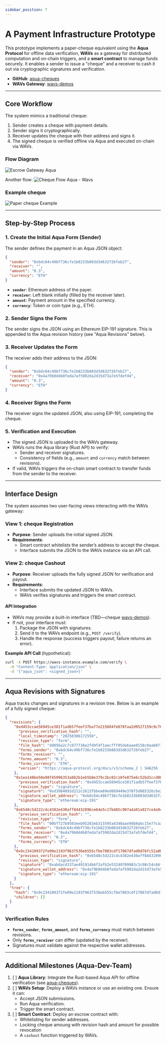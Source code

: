 ```yaml
---
sidebar_position: 7
---
```


# A Payment Infrastructure Prototype

This prototype implements a paper-cheque equivalent using the **Aqua Protocol** for offline data verification, **WAVs** as a gateway for distributed computation and on-chain triggers, and a **smart contract** to manage funds securely. It enables a sender to issue a "cheque" and a receiver to cash it out via cryptographic signatures and verification.

- **GitHub**: [aqua-cheques](https://github.com/inblockio/aqua-cheque)
- **WAVs Gateway**: [wavs-demos](https://github.com/Lay3rLabs/wavs-demos)

---

## Core Workflow

The system mimics a traditional cheque:
1. Sender creates a cheque with payment details.
2. Sender signs it cryptographically.
3. Receiver updates the cheque with their address and signs it.
4. The signed cheque is verified offline via Aqua and executed on-chain via WAVs.

### Flow Diagram
![Escrow Gateway Aqua](/docs_pics/Escrow_Gateway_Aqua.png)

Another flow:
![Cheque Flow Aqua - Wavs](/docs_pics/Flow_Cheque.jpg)

### Example cheque
![Paper cheque Example](/docs_pics/Cheque_Filled_Example.png)

---

## Step-by-Step Process

### 1. Create the Initial Aqua Form (Sender)
The sender defines the payment in an Aqua JSON object:

```json
{
  "sender": "0xbdc64c49bf736cfe1b8233b083d3d632f26feb27",
  "receiver": "",
  "amount": "0.3",
  "currency": "ETH"
}
```

- **`sender`**: Ethereum address of the payer.
- **`receiver`**: Left blank initially (filled by the receiver later).
- **`amount`**: Payment amount in the specified currency.
- **`currency`**: Token or coin type (e.g., ETH).

### 2. Sender Signs the Form
The sender signs the JSON using an Ethereum EIP-191 signature. This is appended to the Aqua revision history (see "Aqua Revisions" below).

### 3. Receiver Updates the Form
The receiver adds their address to the JSON:

```json
{
  "sender": "0xbdc64c49bf736cfe1b8233b083d3d632f26feb27",
  "receiver": "0x4a79b0d4b8feda7af5902da2d15d73a7e5fdefd4",
  "amount": "0.3",
  "currency": "ETH"
}
```

### 4. Receiver Signs the Form
The receiver signs the updated JSON, also using EIP-191, completing the cheque.

### 5. Verification and Execution
- The signed JSON is uploaded to the WAVs gateway.
- WAVs runs the Aqua library (Rust API) to verify:
  - Sender and receiver signatures.
  - Consistency of fields (e.g., `amount` and `currency` match between revisions).
- If valid, WAVs triggers the on-chain smart contract to transfer funds from the sender to the receiver.

---

## Interface Design

The system assumes two user-facing views interacting with the WAVs gateway:

### View 1: cheque Registration
- **Purpose**: Sender uploads the initial signed JSON.
- **Requirements**:
  - Smart contract whitelists the sender’s address to accept the cheque.
  - Interface submits the JSON to the WAVs instance via an API call.

### View 2: cheque Cashout
- **Purpose**: Receiver uploads the fully signed JSON for verification and payout.
- **Requirements**:
  - Interface submits the updated JSON to WAVs.
  - WAVs verifies signatures and triggers the smart contract.

#### API Integration
- WAVs may provide a built-in interface (TBD—cheque [wavs-demos](https://github.com/Lay3rLabs/wavs-demos)).
- If not, your interface must:
  1. Package the JSON with signatures.
  2. Send it to the WAVs endpoint (e.g., `POST /verify`).
  3. Handle the response (success triggers payout; failure returns an error).

**Example API Call** (hypothetical):
```bash
curl -X POST https://wavs-instance.example.com/verify \
  -H "Content-Type: application/json" \
  -d '{"aqua_json": <signed_json>}'
```


---

## Aqua Revisions with Signatures

Aqua tracks changes and signatures in a revision tree. Below is an example of a fully signed cheque:

```json
{
  "revisions": {
    "0xd453ccae56945ce381f1adb57feef37ba77e215604fe078faa2d9527159c9c76": {
      "previous_verification_hash": "",
      "local_timestamp": "20250306172550",
      "revision_type": "form",
      "file_hash": "dd056a2c7c877716e2fd9f4f1aecfff05da6aae0158c0aa60775afa88cc1daf3",
      "forms_sender": "0xbdc64c49bf736cfe1b8233b083d3d632f26feb27",
      "forms_receiver": "",
      "forms_amount": "0.3",
      "forms_currency": "ETH",
      "version": "https://aqua-protocol.org/docs/v3/schema_2 | SHA256 | Method: tree"
    },
    "0x1ea148be50e98f45996353a8b2b1eb5b8e379c2bc02c18fe875e6c52bd1ccd08": {
      "previous_verification_hash": "0xd453ccae56945ce381f1adb57feef37ba77e215604fe078faa2d9527159c9c76",
      "revision_type": "signature",
      "signature": "0xd3984892d212c2613fbbea69ed669449e378f5d085326c6e2770f69e5420408515a1975a9308e058f8d33dee700b8018e372b622e8ea12934ebc0b1c1e9832f21b",
      "signature_wallet_address": "0xbdc64c49bf736cfe1b8233b083d3d632f26feb27",
      "signature_type": "ethereum:eip-191"
    },
    "0x6548c5d222c4c4382e430aff84432896ce64e5c1fb465c907a4a91a927ce4a9c": {
      "previous_verification_hash": "",
      "revision_type": "form",
      "file_hash": "00bf727b9503eeb95283eb315595a4340aae9db9abc15e77caab0a27ebb62f93",
      "forms_sender": "0xbdc64c49bf736cfe1b8233b083d3d632f26feb27",
      "forms_receiver": "0x4a79b0d4b8feda7af5902da2d15d73a7e5fdefd4",
      "forms_amount": "0.3",
      "forms_currency": "ETH"
    },
    "0x9c234109372fe09e1193f9637536eb555cfbe7803cdf17067dfad0d76fc52a86": {
      "previous_verification_hash": "0x6548c5d222c4c4382e430aff84432896ce64e5c1fb465c907a4a91a927ce4a9c",
      "revision_type": "signature",
      "signature": "0xabdacd337ae491914b6f2afb2e53249709983c3c98c54c66fcf07fed186a5fb751a6b29e1444bec134695ee01da8fc12b56d71b89df7801c49ce67f2068cc30d1b",
      "signature_wallet_address": "0x4a79b0d4b8feda7af5902da2d15d73a7e5fdefd4",
      "signature_type": "ethereum:eip-191"
    }
  },
  "tree": {
    "hash": "0x9c234109372fe09e1193f9637536eb555cfbe7803cdf17067dfad0d76fc52a86",
    "children": []
  }
}
```

### Verification Rules
- **`forms_sender`**, **`forms_amount`**, and **`forms_currency`** must match between revisions.
- Only **`forms_receiver`** can differ (updated by the receiver).
- Signatures must validate against the respective wallet addresses.

---

## Additional Milestones (Aqua-Dev-Team)

1. [ ] **Aqua Library**: Integrate the Rust-based Aqua API for offline verification (see [aqua-cheques](https://github.com/inblockio/aqua-cheques)).
2. [ ] **WAVs Setup**: Deploy a WAVs instance or use an existing one. Ensure it can:
   - Accept JSON submissions.
   - Run Aqua verification.
   - Trigger the smart contract.
3. [ ] **Smart Contract**: Deploy an escrow contract with:
   - Whitelisting for sender addresses.
   - Locking cheque amoung with revision hash and amount for possible revocation
   - A `cashout` function triggered by WAVs.
